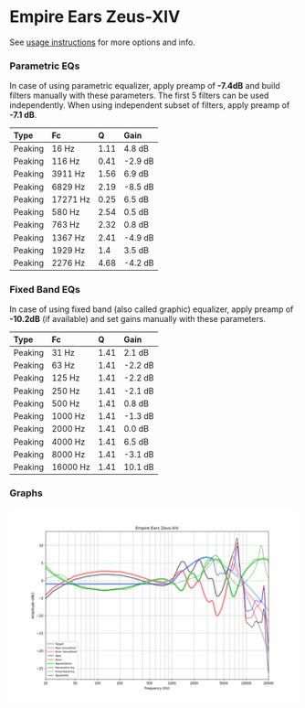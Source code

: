 # Empire Ears Zeus-XIV
See [usage instructions](https://github.com/jaakkopasanen/AutoEq#usage) for more options and info.

### Parametric EQs
In case of using parametric equalizer, apply preamp of **-7.4dB** and build filters manually
with these parameters. The first 5 filters can be used independently.
When using independent subset of filters, apply preamp of **-7.1 dB**.

| Type    | Fc       |    Q | Gain    |
|:--------|:---------|:-----|:--------|
| Peaking | 16 Hz    | 1.11 | 4.8 dB  |
| Peaking | 116 Hz   | 0.41 | -2.9 dB |
| Peaking | 3911 Hz  | 1.56 | 6.9 dB  |
| Peaking | 6829 Hz  | 2.19 | -8.5 dB |
| Peaking | 17271 Hz | 0.25 | 6.5 dB  |
| Peaking | 580 Hz   | 2.54 | 0.5 dB  |
| Peaking | 763 Hz   | 2.32 | 0.8 dB  |
| Peaking | 1367 Hz  | 2.41 | -4.9 dB |
| Peaking | 1929 Hz  | 1.4  | 3.5 dB  |
| Peaking | 2276 Hz  | 4.68 | -4.2 dB |

### Fixed Band EQs
In case of using fixed band (also called graphic) equalizer, apply preamp of **-10.2dB**
(if available) and set gains manually with these parameters.

| Type    | Fc       |    Q | Gain    |
|:--------|:---------|:-----|:--------|
| Peaking | 31 Hz    | 1.41 | 2.1 dB  |
| Peaking | 63 Hz    | 1.41 | -2.2 dB |
| Peaking | 125 Hz   | 1.41 | -2.2 dB |
| Peaking | 250 Hz   | 1.41 | -2.1 dB |
| Peaking | 500 Hz   | 1.41 | 0.8 dB  |
| Peaking | 1000 Hz  | 1.41 | -1.3 dB |
| Peaking | 2000 Hz  | 1.41 | 0.0 dB  |
| Peaking | 4000 Hz  | 1.41 | 6.5 dB  |
| Peaking | 8000 Hz  | 1.41 | -3.1 dB |
| Peaking | 16000 Hz | 1.41 | 10.1 dB |

### Graphs
![](./Empire%20Ears%20Zeus-XIV.png)